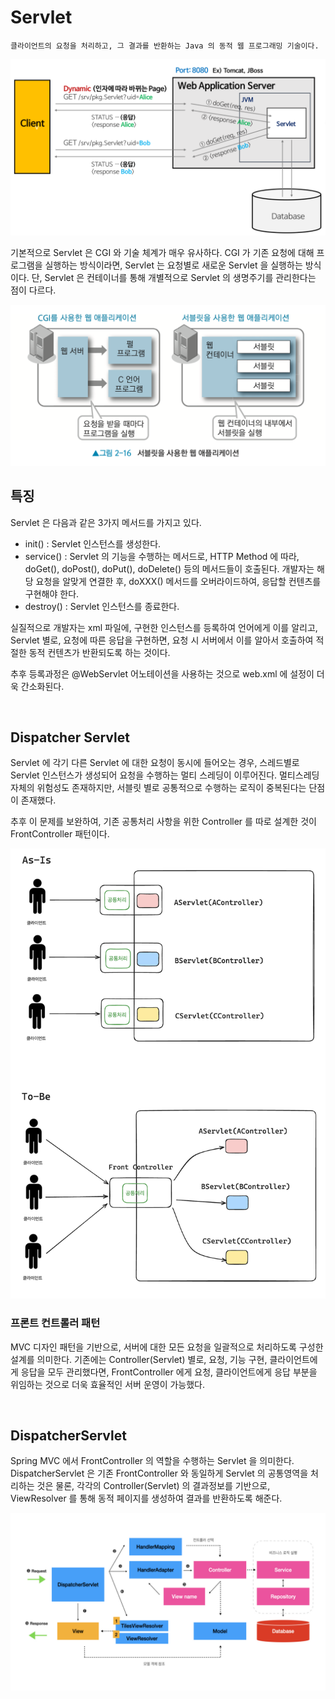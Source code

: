 # Servlet

    클라이언트의 요청을 처리하고, 그 결과를 반환하는 Java 의 동적 웹 프로그래밍 기술이다.

![](images/servlet1.png)

기본적으로 Servlet 은 CGI 와 기술 체계가 매우 유사하다. CGI 가 기존 요청에 대해 프로그램을 실행하는 방식이라면, Servlet 는 요청별로 새로운 Servlet 을 실행하는 방식이다. 단, Servlet 은 컨테이너를 통해 개별적으로 Servlet 의 생명주기를 관리한다는 점이 다르다.

![](images/servlet2.png)

## 특징

Servlet 은 다음과 같은 3가지 메서드를 가지고 있다.

- init() : Servlet 인스턴스를 생성한다.
- service() : Servlet 의 기능을 수행하는 메서드로, HTTP Method 에 따라, doGet(), doPost(), doPut(), doDelete() 등의 메서드들이 호출된다. 개발자는 해당 요청을 알맞게 연결한 후, doXXX() 메서드를 오버라이드하여, 응답할 컨텐츠를 구현해야 한다.
- destroy() : Servlet 인스턴스를 종료한다.


실질적으로 개발자는 xml 파일에, 구현한 인스턴스를 등록하여 언어에게 이를 알리고, Servlet 별로, 요청에 따른 응답을 구현하면, 요청 시 서버에서 이를 알아서 호출하여 적절한 동적 컨텐츠가 반환되도록 하는 것이다.


추후 등록과정은 @WebServlet 어노테이션을 사용하는 것으로 web.xml 에 설정이 더욱 간소화된다.

<br>

## Dispatcher Servlet

Servlet 에 각기 다른 Servlet 에 대한 요청이 동시에 들어오는 경우, 스레드별로 Servlet 인스턴스가 생성되어 요청을 수행하는 멀티 스레딩이 이루어진다. 멀티스레딩 자체의 위험성도 존재하지만, 서블릿 별로 공통적으로 수행하는 로직이 중복된다는 단점이 존재했다.

추후 이 문제를 보완하여, 기존 공통처리 사항을 위한 Controller 를 따로 설계한 것이 FrontController 패턴이다.

![](images/servlet3.png)

### 프론트 컨트롤러 패턴

MVC 디자인 패턴을 기반으로, 서버에 대한 모든 요청을 일괄적으로 처리하도록 구성한 설계를 의미한다. 기존에는 Controller(Servlet) 별로, 요청, 기능 구현, 클라이언트에게 응답을 모두 관리했다면, FrontController 에게 요청, 클라이언트에게 응답 부분을 위임하는 것으로 더욱 효율적인 서버 운영이 가능했다.

<br>

## DispatcherServlet

Spring MVC 에서 FrontController 의 역할을 수행하는 Servlet 을 의미한다. DispatcherServlet 은 기존 FrontController 와 동일하게 Servlet 의 공통영역을 처리하는 것은 물론, 각각의 Controller(Servlet) 의 결과정보를 기반으로, ViewResolver 를 통해 동적 페이지를 생성하여 결과를 반환하도록 해준다.

![](images/servlet4.png)